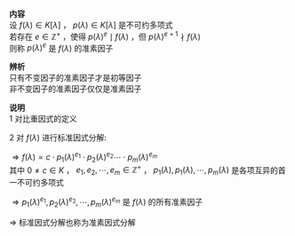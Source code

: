 **内容**  
设 $f(\lambda)\in K[\lambda]$ ， $p(\lambda)\in K[\lambda]$ 是不可约多项式  
若存在 $e\in\mathbb{Z}^+$ ，使得 $p(\lambda)^e\mid f(\lambda)$ ，但 $p(\lambda)^{e+1}\nmid f(\lambda)$  
则称 $p(\lambda)^e$ 是 $f(\lambda)$ 的准素因子  
  
**辨析**  
只有不变因子的准素因子才是初等因子  
非不变因子的准素因子仅仅是准素因子  
  
**说明**  
1 对比重因式的定义  
  
2 对 $f(\lambda)$ 进行标准因式分解:  
  
$\Rightarrow f(\lambda)=c\cdot p_1(\lambda)^{e_1}\cdot p_2(\lambda)^{e_2}\cdots \cdot p_m(\lambda)^{e_m}$  
其中 $0\neq c\in K$ ， $e_1,e_2,\cdots,e_m\in\mathbb{Z}^+$ ， $p_1(\lambda),p_1(\lambda),\cdots,p_m(\lambda)$ 是各项互异的首一不可约多项式  
  
$\Rightarrow p_1(\lambda)^{e_1}, p_2(\lambda)^{e_2},\cdots, p_m(\lambda)^{e_m}$ 是 $f(\lambda)$ 的所有准素因子  
  
$\Rightarrow$ 标准因式分解也称为准素因式分解  
